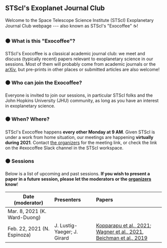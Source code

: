## STScI's Exoplanet Journal Club

Welcome to the Space Telescope Science Institute (STScI) Exoplanetary Journal Club webpage --- also known as STScI's "Exocoffee" ☕!


### ⚫ What is this "Exocoffee"?

STScI's Exocoffee is a classical academic journal club: we meet and discuss (typically recent) papers relevant to exoplanetary science in our sessions. Most of them will probably come from academic journals or the [arXiv](https://arxiv.org/list/astro-ph.EP/recent), but pre-prints in other places or submitted articles are also welcome!

### ⚫ Who can join the Exocoffee?

Everyone is invited to join our sessions, in particular STScI folks and the John Hopkins University (JHU) community, as long as you have an interest in exoplanetary science.

### ⚫ When? Where?

STScI's Exocoffee happens **every other Monday at 9 AM**. Given STScI is under a work from home situation, our meetings are happening **virtually during 2021**. Contact [the organizers](mailto:nespinoza@stsci.edu) for the meeting link, or check the link on the #exocoffee Slack channel in the STScI workspace.

### ⚫ Sessions

Below is a list of upcoming and past sessions. **If you wish to present a paper in a future session, please let the moderators or the [organizers](mailto:nespinoza@stsci.edu) 
know**!

| Date (moderator)                 | Presenters                         | Papers         |
| ---------------------------------|:---------------------------------- | :--------------|
| Mar. 8, 2021 (K. Ward-Duong) |                             |                           |
| Feb. 22, 2021 (N. Espinoza)  | J. Lustig-Yaeger; J. Girard | [Kopparapu et al., 2021](https://arxiv.org/abs/2102.05027); [Wagner et al., 2021](https://arxiv.org/abs/2102.05159), [Beichman et al., 2019](https://arxiv.org/abs/1910.09709) |





